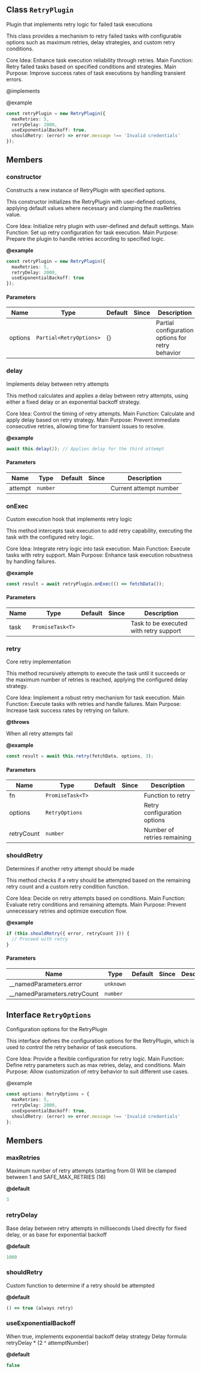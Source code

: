 ## Class `RetryPlugin`
Plugin that implements retry logic for failed task executions

This class provides a mechanism to retry failed tasks with configurable
options such as maximum retries, delay strategies, and custom retry conditions.

Core Idea: Enhance task execution reliability through retries.
Main Function: Retry failed tasks based on specified conditions and strategies.
Main Purpose: Improve success rates of task executions by handling transient errors.

@implements 


@example 

```typescript
const retryPlugin = new RetryPlugin({
  maxRetries: 5,
  retryDelay: 2000,
  useExponentialBackoff: true,
  shouldRetry: (error) => error.message !== 'Invalid credentials'
});
```


## Members

### constructor
Constructs a new instance of RetryPlugin with specified options.

This constructor initializes the RetryPlugin with user-defined options,
applying default values where necessary and clamping the maxRetries value.

Core Idea: Initialize retry plugin with user-defined and default settings.
Main Function: Set up retry configuration for task execution.
Main Purpose: Prepare the plugin to handle retries according to specified logic.

**@example** 

```typescript
const retryPlugin = new RetryPlugin({
  maxRetries: 5,
  retryDelay: 2000,
  useExponentialBackoff: true
});
```


#### Parameters
| Name | Type | Default | Since | Description |
|------|------|---------|-------|------------|
|  options  | `Partial<RetryOptions>` | {} |  | Partial configuration options for retry behavior  |


### delay
Implements delay between retry attempts

This method calculates and applies a delay between retry attempts,
using either a fixed delay or an exponential backoff strategy.

Core Idea: Control the timing of retry attempts.
Main Function: Calculate and apply delay based on retry strategy.
Main Purpose: Prevent immediate consecutive retries, allowing time for transient issues to resolve.

**@example** 

```typescript
await this.delay(2); // Applies delay for the third attempt
```


#### Parameters
| Name | Type | Default | Since | Description |
|------|------|---------|-------|------------|
|  attempt  | `number` |  |  | Current attempt number  |


### onExec
Custom execution hook that implements retry logic

This method intercepts task execution to add retry capability,
executing the task with the configured retry logic.

Core Idea: Integrate retry logic into task execution.
Main Function: Execute tasks with retry support.
Main Purpose: Enhance task execution robustness by handling failures.

**@example** 

```typescript
const result = await retryPlugin.onExec(() => fetchData());
```


#### Parameters
| Name | Type | Default | Since | Description |
|------|------|---------|-------|------------|
|  task  | `PromiseTask<T>` |  |  | Task to be executed with retry support  |


### retry
Core retry implementation

This method recursively attempts to execute the task until it succeeds
or the maximum number of retries is reached, applying the configured delay strategy.

Core Idea: Implement a robust retry mechanism for task execution.
Main Function: Execute tasks with retries and handle failures.
Main Purpose: Increase task success rates by retrying on failure.

**@throws** 

When all retry attempts fail

**@example** 

```typescript
const result = await this.retry(fetchData, options, 3);
```


#### Parameters
| Name | Type | Default | Since | Description |
|------|------|---------|-------|------------|
|  fn  | `PromiseTask<T>` |  |  | Function to retry  |
|  options  | `RetryOptions` |  |  | Retry configuration options  |
|  retryCount  | `number` |  |  | Number of retries remaining  |


### shouldRetry
Determines if another retry attempt should be made

This method checks if a retry should be attempted based on the
remaining retry count and a custom retry condition function.

Core Idea: Decide on retry attempts based on conditions.
Main Function: Evaluate retry conditions and remaining attempts.
Main Purpose: Prevent unnecessary retries and optimize execution flow.

**@example** 

```typescript
if (this.shouldRetry({ error, retryCount })) {
  // Proceed with retry
}
```


#### Parameters
| Name | Type | Default | Since | Description |
|------|------|---------|-------|------------|
|  __namedParameters.error  | `unknown` |  |  |   |
|  __namedParameters.retryCount  | `number` |  |  |   |


## Interface `RetryOptions`
Configuration options for the RetryPlugin

This interface defines the configuration options for the RetryPlugin,
which is used to control the retry behavior of task executions.

Core Idea: Provide a flexible configuration for retry logic.
Main Function: Define retry parameters such as max retries, delay, and conditions.
Main Purpose: Allow customization of retry behavior to suit different use cases.

@example 

```typescript
const options: RetryOptions = {
  maxRetries: 5,
  retryDelay: 2000,
  useExponentialBackoff: true,
  shouldRetry: (error) => error.message !== 'Invalid credentials'
};
```


## Members

### maxRetries
Maximum number of retry attempts (starting from 0)
Will be clamped between 1 and SAFE_MAX_RETRIES (16)

**@default** 

```ts
3
```




### retryDelay
Base delay between retry attempts in milliseconds
Used directly for fixed delay, or as base for exponential backoff

**@default** 

```ts
1000
```




### shouldRetry
Custom function to determine if a retry should be attempted

**@default** 

```ts
() => true (always retry)
```




### useExponentialBackoff
When true, implements exponential backoff delay strategy
Delay formula: retryDelay * (2 ^ attemptNumber)

**@default** 

```ts
false
```




